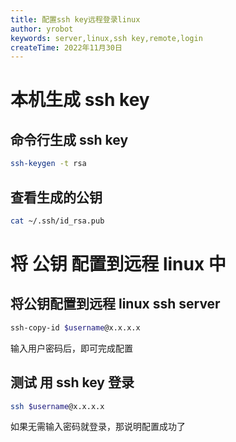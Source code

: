 ```yaml
---
title: 配置ssh key远程登录linux
author: yrobot
keywords: server,linux,ssh key,remote,login
createTime: 2022年11月30日
---
```


# 本机生成 ssh key

## 命令行生成 ssh key

```bash
ssh-keygen -t rsa
```

## 查看生成的公钥

```bash
cat ~/.ssh/id_rsa.pub
```

# 将 公钥 配置到远程 linux 中

## 将公钥配置到远程 linux ssh server

```bash
ssh-copy-id $username@x.x.x.x
```

输入用户密码后，即可完成配置

## 测试 用 ssh key 登录

```bash
ssh $username@x.x.x.x
```

如果无需输入密码就登录，那说明配置成功了
